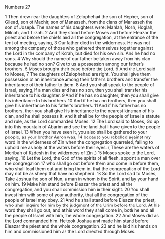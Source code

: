 Numbers 27

1	Then drew near the daughters of Zelophehad the son of Hepher, son of Gilead, son of Machir, son of Manasseh, from the clans of Manasseh the son of Joseph. The names of his daughters were: Mahlah, Noah, Hoglah, Milcah, and Tirzah.
2	And they stood before Moses and before Eleazar the priest and before the chiefs and all the congregation, at the entrance of the tent of meeting, saying,
3	Our father died in the wilderness. He was not among the company of those who gathered themselves together against the Lord in the company of Korah, but died for his own sin. And he had no sons.
4	Why should the name of our father be taken away from his clan because he had no son? Give to us a possession among our father’s brothers.
5	Moses brought their case before the Lord.
6	And the Lord said to Moses,
7	The daughters of Zelophehad are right. You shall give them possession of an inheritance among their father’s brothers and transfer the inheritance of their father to them.
8	And you shall speak to the people of Israel, saying, If a man dies and has no son, then you shall transfer his inheritance to his daughter.
9	And if he has no daughter, then you shall give his inheritance to his brothers.
10	And if he has no brothers, then you shall give his inheritance to his father’s brothers.
11	And if his father has no brothers, then you shall give his inheritance to the nearest kinsman of his clan, and he shall possess it. And it shall be for the people of Israel a statute and rule, as the Lord commanded Moses.
12	The Lord said to Moses, Go up into this mountain of Abarim and see the land that I have given to the people of Israel.
13	When you have seen it, you also shall be gathered to your people, as your brother Aaron was,
14	because you rebelled against my word in the wilderness of Zin when the congregation quarreled, failing to uphold me as holy at the waters before their eyes. ( These are the waters of Meribah of Kadesh in the wilderness of Zin .)
15	Moses spoke to the Lord, saying,
16	Let the Lord, the God of the spirits of all flesh, appoint a man over the congregation
17	who shall go out before them and come in before them, who shall lead them out and bring them in, that the congregation of the Lord may not be as sheep that have no shepherd.
18	So the Lord said to Moses, Take Joshua the son of Nun, a man in whom is the Spirit, and lay your hand on him.
19	Make him stand before Eleazar the priest and all the congregation, and you shall commission him in their sight.
20	You shall invest him with some of your authority, that all the congregation of the people of Israel may obey.
21	And he shall stand before Eleazar the priest, who shall inquire for him by the judgment of the Urim before the Lord. At his word they shall go out, and at his word they shall come in, both he and all the people of Israel with him, the whole congregation.
22	And Moses did as the Lord commanded him. He took Joshua and made him stand before Eleazar the priest and the whole congregation,
23	and he laid his hands on him and commissioned him as the Lord directed through Moses.

